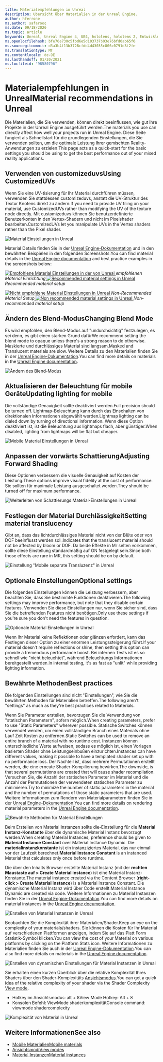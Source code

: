 ```yaml
---
title: Materialempfehlungen in Unreal
description: Übersicht über Materialien in der Unreal Engine.
author: hferrone
ms.author: safarooq
ms.date: 09/18/2020
ms.topic: article
keywords: Unreal, Unreal Engine 4, UE4, hololens, hololens 2, Entwicklung, Materialien, Dokumentation, Leitfäden, Features, holograms, Spieleentwicklung, Mixed Reality-Headset, Windows Mixed Reality-Headset, Virtual Reality-Headset
ms.openlocfilehash: bfe70e730c5fbd6e5d103737b03e76bfd0ab65f6
ms.sourcegitcommit: d3a3b4f13b3728cfdd4d43035c806c0791d3f2fe
ms.translationtype: MT
ms.contentlocale: de-DE
ms.lasthandoff: 01/20/2021
ms.locfileid: "98580796"
---
```

# <a name="material-recommendations-in-unreal"></a><span data-ttu-id="dd143-104">Materialempfehlungen in Unreal</span><span class="sxs-lookup"><span data-stu-id="dd143-104">Material recommendations in Unreal</span></span>

<span data-ttu-id="dd143-105">Die Materialien, die Sie verwenden, können direkt beeinflussen, wie gut Ihre Projekte in der Unreal Engine ausgeführt werden.</span><span class="sxs-lookup"><span data-stu-id="dd143-105">The materials you use can directly affect how well your projects run in Unreal Engine.</span></span> <span data-ttu-id="dd143-106">Diese Seite fungiert als Schnellstart für die grundlegenden Einstellungen, die Sie verwenden sollten, um die optimale Leistung Ihrer gemischten Reality-Anwendungen zu erzielen.</span><span class="sxs-lookup"><span data-stu-id="dd143-106">This page acts as a quick-start for the basic settings you should be using to get the best performance out of your mixed reality applications.</span></span>

## <a name="using-customizeduvs"></a><span data-ttu-id="dd143-107">Verwenden von customizeduvs</span><span class="sxs-lookup"><span data-stu-id="dd143-107">Using CustomizedUVs</span></span>

<span data-ttu-id="dd143-108">Wenn Sie eine UV-tisierung für Ihr Material durchführen müssen, verwenden Sie stattdessen customizeduvs, anstatt die UV-Struktur des Textur Knotens direkt zu ändern.</span><span class="sxs-lookup"><span data-stu-id="dd143-108">If you need to provide UV tiling on your material, use CustomizedUVs rather than modifying the UV of the texture node directly.</span></span> <span data-ttu-id="dd143-109">Mit customizeduvs können Sie benutzerdefinierte Benutzerkonten in den Vertex-Shadern und nicht im Pixelshader bearbeiten.</span><span class="sxs-lookup"><span data-stu-id="dd143-109">CustomizedUVs let you manipulate UVs in the Vertex shaders rather than the Pixel shader.</span></span>

![Material Einstellungen in Unreal](images/unreal-materials-img-01c.png)

<span data-ttu-id="dd143-111">Material Details finden Sie in der [Unreal Engine-Dokumentation](https://docs.unrealengine.com/Platforms/Mobile/Materials/index.html) und in den bewährten Beispielen in den folgenden Screenshots:</span><span class="sxs-lookup"><span data-stu-id="dd143-111">You can find material details in the [Unreal Engine documentation](https://docs.unrealengine.com/Platforms/Mobile/Materials/index.html) and best practice examples in the screenshots below:</span></span>

<span data-ttu-id="dd143-112">[ ![ Empfohlene Material Einstellungen in der ](images/unreal-materials-img-01.png) von Unreal ](images/unreal-materials-img-01.png#lightbox) 
 *empfohlenen Material Einrichtung*</span><span class="sxs-lookup"><span data-stu-id="dd143-112">[ ![Recommended material settings in Unreal](images/unreal-materials-img-01.png) ](images/unreal-materials-img-01.png#lightbox)
*Recommended material setup*</span></span>

<span data-ttu-id="dd143-113">[ ![ Nicht empfohlene Material Einstellungen in Unreal ](images/unreal-materials-img-01b.png) ](images/unreal-materials-img-01b.png#lightbox) 
 *Non-Recommended Material Setup*</span><span class="sxs-lookup"><span data-stu-id="dd143-113">[ ![Non recommended material settings in Unreal](images/unreal-materials-img-01b.png) ](images/unreal-materials-img-01b.png#lightbox)
*Non-recommended material setup*</span></span>

## <a name="changing-blend-mode"></a><span data-ttu-id="dd143-114">Ändern des Blend-Modus</span><span class="sxs-lookup"><span data-stu-id="dd143-114">Changing Blend Mode</span></span>

<span data-ttu-id="dd143-115">Es wird empfohlen, den Blend-Modus auf "undurchsichtig" festzulegen, es sei denn, es gibt einen starken Grund dafür</span><span class="sxs-lookup"><span data-stu-id="dd143-115">We recommend setting the blend mode to opaque unless there's a strong reason to do otherwise.</span></span> <span data-ttu-id="dd143-116">Maskierte und durchlässiges Material sind langsam.</span><span class="sxs-lookup"><span data-stu-id="dd143-116">Masked and Translucent materials are slow.</span></span> <span data-ttu-id="dd143-117">Weitere Details zu den Materialien finden Sie in der [Unreal Engine-Dokumentation](https://docs.unrealengine.com/Platforms/Mobile/Materials/index.html).</span><span class="sxs-lookup"><span data-stu-id="dd143-117">You can find more details on materials in the [Unreal Engine documentation](https://docs.unrealengine.com/Platforms/Mobile/Materials/index.html).</span></span>

![Ändern des Blend-Modus](images/unreal-materials-img-02.jpg)

## <a name="updating-lighting-for-mobile"></a><span data-ttu-id="dd143-119">Aktualisieren der Beleuchtung für mobile Geräte</span><span class="sxs-lookup"><span data-stu-id="dd143-119">Updating lighting for mobile</span></span>

<span data-ttu-id="dd143-120">Die vollständige Genauigkeit sollte deaktiviert werden.</span><span class="sxs-lookup"><span data-stu-id="dd143-120">Full precision should be turned off.</span></span> <span data-ttu-id="dd143-121">Lightmap-Beleuchtung kann durch das Einschalten von direktionalen Informationen abgewählt werden.</span><span class="sxs-lookup"><span data-stu-id="dd143-121">Lightmap lighting can be dialed down by turning of directional information.</span></span> <span data-ttu-id="dd143-122">Wenn diese Option deaktiviert ist, ist die Beleuchtung aus lightmaps flach, aber günstiger.</span><span class="sxs-lookup"><span data-stu-id="dd143-122">When disabled, lighting from lightmaps will be flat but cheaper.</span></span>

![Mobile Material Einstellungen in Unreal](images/unreal-materials-img-03.jpg)

## <a name="adjusting-forward-shading"></a><span data-ttu-id="dd143-124">Anpassen der vorwärts Schattierung</span><span class="sxs-lookup"><span data-stu-id="dd143-124">Adjusting Forward Shading</span></span>

<span data-ttu-id="dd143-125">Diese Optionen verbessern die visuelle Genauigkeit auf Kosten der Leistung.</span><span class="sxs-lookup"><span data-stu-id="dd143-125">These options improve visual fidelity at the cost of performance.</span></span> <span data-ttu-id="dd143-126">Sie sollten für maximale Leistung ausgeschaltet werden.</span><span class="sxs-lookup"><span data-stu-id="dd143-126">They should be turned off for maximum performance.</span></span>

![Weiterleiten von Schattierungs Material-Einstellungen in Unreal](images/unreal-materials-img-04.jpg)

## <a name="setting-material-translucency"></a><span data-ttu-id="dd143-128">Festlegen der Material Durchlässigkeit</span><span class="sxs-lookup"><span data-stu-id="dd143-128">Setting material translucency</span></span>

<span data-ttu-id="dd143-129">Gibt an, dass das lichtdurchlässiges Material nicht von der Blüte oder von DOF beeinflusst werden soll.</span><span class="sxs-lookup"><span data-stu-id="dd143-129">Indicates that the translucent material should not be affected by bloom or DOF.</span></span> <span data-ttu-id="dd143-130">Da beide Effekte in Mr selten vorkommen, sollte diese Einstellung standardmäßig auf ON festgelegt sein.</span><span class="sxs-lookup"><span data-stu-id="dd143-130">Since both those effects are rare in MR, this setting should be on by default.</span></span>

![Einstellung "Mobile separate Transluzenz" in Unreal](images/unreal-materials-img-05.jpg)

## <a name="optional-settings"></a><span data-ttu-id="dd143-132">Optionale Einstellungen</span><span class="sxs-lookup"><span data-stu-id="dd143-132">Optional settings</span></span>

<span data-ttu-id="dd143-133">Die folgenden Einstellungen können die Leistung verbessern, aber beachten Sie, dass Sie bestimmte Funktionen deaktivieren.</span><span class="sxs-lookup"><span data-stu-id="dd143-133">The following settings may improve performance, but note that they disable certain features.</span></span> <span data-ttu-id="dd143-134">Verwenden Sie diese Einstellungen nur, wenn Sie sicher sind, dass Sie die betreffenden Features nicht benötigen.</span><span class="sxs-lookup"><span data-stu-id="dd143-134">Only use these settings if you're sure you don't need the features in question.</span></span>

![Optionale Material Einstellungen in Unreal](images/unreal-materials-img-06.jpg)

<span data-ttu-id="dd143-136">Wenn Ihr Material keine Reflektionen oder glänzen erfordert, kann das Festlegen dieser Option zu einer enormen Leistungssteigerung führt.</span><span class="sxs-lookup"><span data-stu-id="dd143-136">If your material doesn't require reflections or shine, then setting this option can provide a tremendous performance boost.</span></span> <span data-ttu-id="dd143-137">Bei internen Tests ist es so schnell wie "nicht beleuchtet", während Beleuchtungs Informationen bereitgestellt werden.</span><span class="sxs-lookup"><span data-stu-id="dd143-137">In internal testing, it's as fast as "unlit" while providing lighting information.</span></span>

## <a name="best-practices"></a><span data-ttu-id="dd143-138">Bewährte Methoden</span><span class="sxs-lookup"><span data-stu-id="dd143-138">Best practices</span></span>

<span data-ttu-id="dd143-139">Die folgenden Einstellungen sind nicht "Einstellungen", wie Sie die bewährten Methoden für Materialien betreffen.</span><span class="sxs-lookup"><span data-stu-id="dd143-139">The following aren't "settings" as much as they're best practices related to Materials.</span></span>

<span data-ttu-id="dd143-140">Wenn Sie Parameter erstellen, bevorzugen Sie die Verwendung von "statischen Parametern", sofern möglich.</span><span class="sxs-lookup"><span data-stu-id="dd143-140">When creating parameters, prefer to use "Static Parameters" wherever possible.</span></span> <span data-ttu-id="dd143-141">Statische Switches können verwendet werden, um einen vollständigen Branch eines Materials ohne Lauf Zeit Kosten zu entfernen.</span><span class="sxs-lookup"><span data-stu-id="dd143-141">Static Switches can be used to remove an entire branch of a material with no runtime cost.</span></span> <span data-ttu-id="dd143-142">Instanzen können unterschiedliche Werte aufweisen, sodass es möglich ist, einen Vorlagen basierten Shader ohne Leistungseinbußen einzurichten.</span><span class="sxs-lookup"><span data-stu-id="dd143-142">Instances can have different values, making it possible to have a templated shader set up with no performance loss.</span></span> <span data-ttu-id="dd143-143">Der Nachteil ist, dass mehrere Permutationen erstellt werden, die eine erneute Shader-Kompilierung bewirken.</span><span class="sxs-lookup"><span data-stu-id="dd143-143">The downside, is that several permutations are created that will cause shader recompilation.</span></span> <span data-ttu-id="dd143-144">Versuchen Sie, die Anzahl der statischen Parameter im Material und die Anzahl der Permutationen der verwendeten statischen Parameter zu minimieren.</span><span class="sxs-lookup"><span data-stu-id="dd143-144">Try to minimize the number of static parameters in the material and the number of permutations of those static parameters that are used.</span></span> <span data-ttu-id="dd143-145">Weitere Informationen zum Rendern von Materialparametern finden Sie in der [Unreal Engine-Dokumentation](https://docs.unrealengine.com/Engine/Rendering/Materials/ExpressionReference/Parameters/index.html#staticswitchparameter).</span><span class="sxs-lookup"><span data-stu-id="dd143-145">You can find more details on rendering material parameters in the [Unreal Engine documentation](https://docs.unrealengine.com/Engine/Rendering/Materials/ExpressionReference/Parameters/index.html#staticswitchparameter).</span></span>

![Bewährte Methoden für Material Einstellungen](images/unreal-materials-img-07.jpg)

<span data-ttu-id="dd143-147">Beim Erstellen von Material Instanzen sollte die-Einstellung für die **Material Instanz-Konstante** über die dynamische Material Instanz bevorzugt werden.</span><span class="sxs-lookup"><span data-stu-id="dd143-147">When creating Material Instances, preference should be given to **Material Instance Constant** over Material Instance Dynamic.</span></span> <span data-ttu-id="dd143-148">Die **materialinstanzkonstante** ist ein instanziziertes Material, das nur einmal vor der Laufzeit berechnet.</span><span class="sxs-lookup"><span data-stu-id="dd143-148">**Material Instance Constant** is an instanced Material that calculates only once before runtime.</span></span>

<span data-ttu-id="dd143-149">Die über den Inhalts Browser erstellte Material Instanz (mit der **rechten Maustaste auf > Create Material instance**) ist eine Material Instanz-Konstante.</span><span class="sxs-lookup"><span data-stu-id="dd143-149">The material instance created via the Content Browser (**right-click > Create Material Instance**) is a Material Instance Constant.</span></span> <span data-ttu-id="dd143-150">Die dynamische Material Instanz wird über Code erstellt.</span><span class="sxs-lookup"><span data-stu-id="dd143-150">Material Instance Dynamic are created via code.</span></span> <span data-ttu-id="dd143-151">Weitere Informationen zu Material Instanzen finden Sie in der [Unreal Engine-Dokumentation](https://docs.unrealengine.com/Engine/Rendering/Materials/MaterialInstances/index.html).</span><span class="sxs-lookup"><span data-stu-id="dd143-151">You can find more details on material instances in the [Unreal Engine documentation](https://docs.unrealengine.com/Engine/Rendering/Materials/MaterialInstances/index.html).</span></span>

![Erstellen von Material Instanzen in Unreal](images/unreal-materials-img-08.png)

<span data-ttu-id="dd143-153">Beobachten Sie die Komplexität ihrer Materialien/Shader.</span><span class="sxs-lookup"><span data-stu-id="dd143-153">Keep an eye on the complexity of your materials/shaders.</span></span> <span data-ttu-id="dd143-154">Sie können die Kosten für Ihr Material auf verschiedenen Plattformen anzeigen, indem Sie auf das Platt Form Statistik-Symbol klicken.</span><span class="sxs-lookup"><span data-stu-id="dd143-154">You can view the cost of your Material on various platforms by clicking on the Platform Stats icon.</span></span> <span data-ttu-id="dd143-155">Weitere Informationen zu Materialien finden Sie auch in der [Unreal Engine-Dokumentation](https://docs.unrealengine.com/Platforms/Mobile/Materials/index.html).</span><span class="sxs-lookup"><span data-stu-id="dd143-155">You can also find more details on materials in the [Unreal Engine documentation](https://docs.unrealengine.com/Platforms/Mobile/Materials/index.html).</span></span>

![Erstellen von dynamischen Einstellungen für Material Instanzen in Unreal](images/unreal-materials-img-09.png)

<span data-ttu-id="dd143-157">Sie erhalten einen kurzen Überblick über die relative Komplexität Ihres Shaders über den Shader-Komplexitäts [Ansichtsmodus](https://docs.unrealengine.com/Engine/UI/LevelEditor/Viewports/ViewModes/index.html).</span><span class="sxs-lookup"><span data-stu-id="dd143-157">You can get a quick idea of the relative complexity of your shader via the Shader Complexity [View mode](https://docs.unrealengine.com/Engine/UI/LevelEditor/Viewports/ViewModes/index.html).</span></span>

* <span data-ttu-id="dd143-158">Hotkey im Ansichtsmodus: alt + 8</span><span class="sxs-lookup"><span data-stu-id="dd143-158">View Mode Hotkey: Alt + 8</span></span>
* <span data-ttu-id="dd143-159">Konsolen Befehl: ViewMode shaderkomplexität</span><span class="sxs-lookup"><span data-stu-id="dd143-159">Console command: viewmode shadercomplexity</span></span>

![Komplexität von Material in Unreal](images/unreal-materials-img-10.png)

## <a name="see-also"></a><span data-ttu-id="dd143-161">Weitere Informationen</span><span class="sxs-lookup"><span data-stu-id="dd143-161">See also</span></span>
* [<span data-ttu-id="dd143-162">Mobile Materialien</span><span class="sxs-lookup"><span data-stu-id="dd143-162">Mobile materials</span></span>](https://docs.unrealengine.com/Platforms/Mobile/Materials/index.html)
* [<span data-ttu-id="dd143-163">Ansichtsmodi</span><span class="sxs-lookup"><span data-stu-id="dd143-163">View modes</span></span>](https://docs.unrealengine.com/Engine/UI/LevelEditor/Viewports/ViewModes/index.html)
* [<span data-ttu-id="dd143-164">Material Instanzen</span><span class="sxs-lookup"><span data-stu-id="dd143-164">Material instances</span></span>](https://docs.unrealengine.com/Engine/Rendering/Materials/MaterialInstances/index.html)
